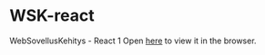 # WSK-react

WebSovellusKehitys - React 1
Open [here](https://users.metropolia.fi/~neal/WSK/routing/) to view it in the browser.
